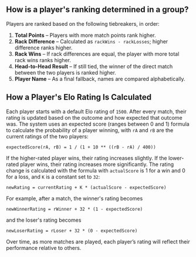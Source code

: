 ## How is a player's ranking determined in a group?

Players are ranked based on the following tiebreakers, in order:

1. **Total Points** – Players with more match points rank higher.
2. **Rack Difference** – Calculated as `rackWins - rackLosses`; higher difference ranks higher.
3. **Rack Wins** – If rack differences are equal, the player with more total rack wins ranks higher.
4. **Head-to-Head Result** – If still tied, the winner of the direct match between the two players is ranked higher.
5. **Player Name** – As a final fallback, names are compared alphabetically.

## How a Player's Elo Rating Is Calculated

Each player starts with a default Elo rating of `1500`. After every match, their rating is updated based on the outcome and how expected that outcome was.
The system uses an expected score (ranges between 0 and 1) formula to calculate the probability of a player winning, with `rA` and `rB` are the current ratings of the two players:

```
expectedScore(rA, rB) = 1 / (1 + 10 ** ((rB - rA) / 400))
```

If the higher-rated player wins, their rating increases slightly. If the lower-rated player wins, their rating increases more significantly.
The rating change is calculated with the formula with `actualScore` is 1 for a win and 0 for a loss, and `K` is a constant set to `32`:

```
newRating = currentRating + K * (actualScore - expectedScore)
```

For example, after a match, the winner's rating becomes

```
newWinnerRating = rWinner + 32 * (1 - expectedScore)
```

and the loser's rating becomes

```
newLoserRating = rLoser + 32 * (0 - expectedScore)
```

Over time, as more matches are played, each player’s rating will reflect their performance relative to others.
